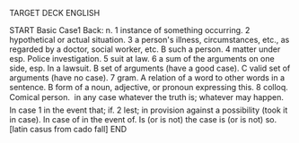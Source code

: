 TARGET DECK
ENGLISH

START
Basic
Case1
Back: n. 1 instance of something occurring. 2 hypothetical or actual situation. 3 a person's illness, circumstances, etc., as regarded by a doctor, social worker, etc. B such a person. 4 matter under esp. Police investigation. 5 suit at law. 6 a sum of the arguments on one side, esp. In a lawsuit. B set of arguments (have a good case). C valid set of arguments (have no case). 7 gram. A relation of a word to other words in a sentence. B form of a noun, adjective, or pronoun expressing this. 8 colloq. Comical person.  in any case whatever the truth is; whatever may happen. In case 1 in the event that; if. 2 lest; in provision against a possibility (took it in case). In case of in the event of. Is (or is not) the case is (or is not) so. [latin casus from cado fall]
END
